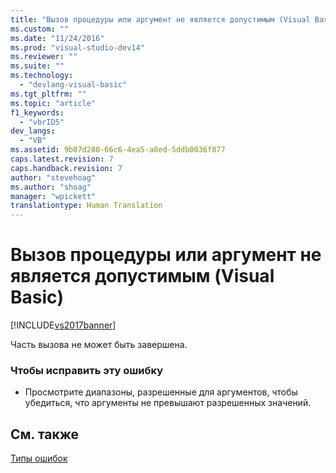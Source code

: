 ```yaml
---
title: "Вызов процедуры или аргумент не является допустимым (Visual Basic) | Microsoft Docs"
ms.custom: ""
ms.date: "11/24/2016"
ms.prod: "visual-studio-dev14"
ms.reviewer: ""
ms.suite: ""
ms.technology: 
  - "devlang-visual-basic"
ms.tgt_pltfrm: ""
ms.topic: "article"
f1_keywords: 
  - "vbrID5"
dev_langs: 
  - "VB"
ms.assetid: 9b07d280-66c6-4ea5-a8ed-5ddb0036f877
caps.latest.revision: 7
caps.handback.revision: 7
author: "stevehoag"
ms.author: "shoag"
manager: "wpickett"
translationtype: Human Translation
---
```

# Вызов процедуры или аргумент не является допустимым (Visual Basic)
[!INCLUDE[vs2017banner](../../../csharp/includes/vs2017banner.md)]

Часть вызова не может быть завершена.  
  
### Чтобы исправить эту ошибку  
  
-   Просмотрите диапазоны, разрешенные для аргументов, чтобы убедиться, что аргументы не превышают разрешенных значений.  
  
## См. также  
 [Типы ошибок](../../../visual-basic/programming-guide/language-features/error-types.md)
